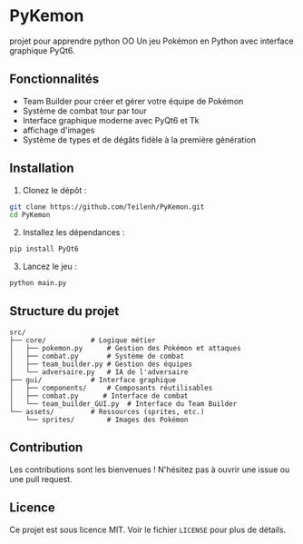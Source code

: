 # PyKemon
projet pour apprendre python OO
Un jeu Pokémon en Python avec interface graphique PyQt6.

## Fonctionnalités

- Team Builder pour créer et gérer votre équipe de Pokémon
- Système de combat tour par tour
- Interface graphique moderne avec PyQt6 et Tk
- affichage d'images
- Système de types et de dégâts fidèle à la première génération

## Installation

1. Clonez le dépôt :
```bash
git clone https://github.com/Teilenh/PyKemon.git
cd PyKemon
```

2. Installez les dépendances :
```bash
pip install PyQt6
```

3. Lancez le jeu :
```bash
python main.py
```

## Structure du projet

```
src/
├── core/           # Logique métier
│   ├── pokemon.py      # Gestion des Pokémon et attaques
│   ├── combat.py       # Système de combat
│   ├── team_builder.py # Gestion des équipes
│   └── adversaire.py   # IA de l'adversaire
├── gui/            # Interface graphique
│   ├── components/     # Composants réutilisables
│   ├── combat.py      # Interface de combat
│   └── team_builder_GUI.py  # Interface du Team Builder
└── assets/         # Ressources (sprites, etc.)
    └── sprites/        # Images des Pokémon
```

## Contribution

Les contributions sont les bienvenues ! N'hésitez pas à ouvrir une issue ou une pull request.

## Licence

Ce projet est sous licence MIT. Voir le fichier `LICENSE` pour plus de détails.

